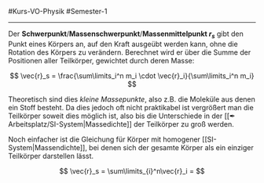 #Kurs-VO-Physik #Semester-1

---

Der **Schwerpunkt**/**Massenschwerpunkt**/**Massenmittelpunkt $r_s$** gibt den Punkt eines Körpers an, auf den Kraft ausgeübt werden kann, ohne die Rotation des Körpers zu verändern. Berechnet wird er über die Summe der Positionen aller Teilkörper, gewichtet durch deren Masse:

$$
\vec{r}_s = \frac{\sum\limits_i^n m_i \cdot \vec{r}_i}{\sum\limits_i^n m_i}
$$

Theoretisch sind dies *kleine Massepunkte*, also z.B. die Moleküle aus denen ein Stoff besteht. Da dies jedoch oft nicht praktikabel ist vergrößert man die Teilkörper soweit dies möglich ist, also bis die Unterschiede in der [[✒ Arbeitsplatz/SI-System|Massedichte]] der Teilkörper zu groß werden.



Noch einfacher ist die Gleichung für Körper mit homogener [[SI-System|Massendichte]], bei denen sich der gesamte Körper als ein einziger Teilkörper darstellen lässt.

$$
\vec{r}_s = \sum\limits_{i}^n\vec{r}_i = 
$$